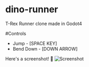 # dino-runner

T-Rex Runner clone made in Godot4

#Controls
* Jump - [SPACE KEY]
* Bend Down - [DOWN ARROW] 

Here's a screenshot! 🦖
![Screenshot](./screenshot.png)
